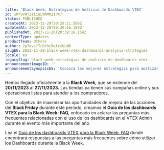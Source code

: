```yaml
---
title: 'Black Week: Estrategias de Análisis de Dashboards VTEX'
id: 1MrvvWj1ziiqLWhM021PX7
status: PUBLISHED
createdAt: 2023-11-20T20:29:11.550Z
updatedAt: 2023-11-20T20:39:16.159Z
publishedAt: 2023-11-20T20:39:16.159Z
contentType: updates
productTeam: Others
author: 2p7evLfTcDrhc5qtrzbLWD
slugEN: 2023-11-20-black-week-vtex-dashboards-analysis-strategies
locale: es
legacySlug: black-week-estrategias-de-analisis-de-dashboards-vtex
announcementImageID: ''
announcementSynopsisES: 'Conozca las mejores estrategias para analizar sus métricas de ventas durante la Black Week con la guía VTEX Dashboards'
---
```


Hemos llegado oficialmente a la __Black Week,__ que se extiende del __20/11/2023__ al __27/11/2023.__ Las tiendas ya tienen sus campañas online y sus operaciones listas para atender a los compradores.

Con el objetivo de maximizar las oportunidades de mejora de las acciones del __Black Friday__ durante este período, creamos el __Guía de los dashboards VTEX para la Black Week: FAQ,__ enfocado en aclarar las preguntas más frecuentes relacionadas con el uso de los dashboards en el VTEX Admin durante el evento más importante del año.

Lea el [Guía de los dashboards VTEX para la Black Week: FAQ](https://help.vtex.com/es/tutorial/guia-de-los-dashboards-vtex-para-la-black-week-faq--6O3CiGiZctVIgIrpIcko9h) donde encontrará respuestas a las preguntas más frecuentes sobre cómo utilizar los Dashboards durante la Black Week.
